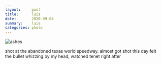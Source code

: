 ```yaml
---
layout:     post
title:      luis
date:       2020-09-04
summary:    luis
categories: photo
---
```


![ashes](https://i.imgur.com/qwoYPSV.jpg)

shot at the abandoned texas world speedway. almost got shot this day felt the bullet whizzing by my head, watched tenet right after
